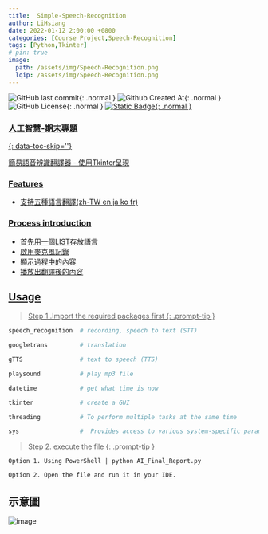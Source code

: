 ```yaml
---
title:  Simple-Speech-Recognition
author: LiHsiang
date: 2022-01-12 2:00:00 +0800
categories: [Course Project,Speech-Recognition]
tags: [Python,Tkinter]
# pin: true
image:
  path: /assets/img/Speech-Recognition.png
  lqip: /assets/img/Speech-Recognition.png
---
```

![GitHub last commit](https://img.shields.io/github/last-commit/Xiang511/Simple-Speech-Recognition?style=for-the-badge&color=blue){: .normal }
![Github Created At](https://img.shields.io/github/created-at/Xiang511/Simple-Speech-Recognition?style=for-the-badge&color=blue){: .normal }
![GitHub License](https://img.shields.io/github/license/Xiang511/Simple-Speech-Recognition?style=for-the-badge&color=blue){: .normal }
<a href="https://github.com/Xiang511/Simple-Speech-Recognition">![Static Badge](https://img.shields.io/badge/Github-demo?style=for-the-badge&logo=github&color=%23000){: .normal }




### 人工智慧-期末專題
{: data-toc-skip=''}

簡易語音辨識翻譯器 - 使用Tkinter呈現

### Features

- 支持五種語言翻譯(zh-TW en ja ko fr)
   

### Process introduction

- 首先用一個LIST存放語言
- 啟用麥克風記錄
- 顯示過程中的內容
- 播放出翻譯後的內容


## Usage

> Step 1 .Import the required packages first
{: .prompt-tip }

```python
speech_recognition  # recording, speech to text (STT)

googletrans         # translation

gTTS                # text to speech (TTS)

playsound           # play mp3 file

datetime            # get what time is now

tkinter             # create a GUI

threading           # To perform multiple tasks at the same time

sys                 #  Provides access to various system-specific parameters and functions.
```

> Step 2. execute the file
{: .prompt-tip }

```shell
Option 1. Using PowerShell | python AI_Final_Report.py
```

```shell
Option 2. Open the file and run it in your IDE.
```
## 示意圖
![image](https://github.com/Xiang511/Simple-Speech-Recognition/assets/120042360/2bcd26dd-898a-4870-83d2-414c5d5defde)










